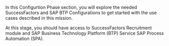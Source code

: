 In this Configurtion Phase section, you will explore the needed SuccessFactors and SAP BTP Configurations to get started with the use cases described in this mission.

At this stage, you should have access to SuccessFactors Recruitment module and SAP Business Technology Platform (BTP) Service SAP Process Automation (SPA).